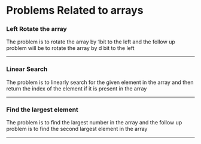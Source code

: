 <h1>Problems Related to arrays</h1>
<h3>Left Rotate the array</h3>
<p>The problem is to rotate the array by 1bit to the left and the follow up problem will be to rotate the array by d bit to the left</p>
<hr>
<h3>Linear Search</h3>
<p>The problem is to linearly search for the given element in the array and then return the index of the element if it is present in the array</p>
<hr>
<h3>Find the largest element</h3>
<p>The problem is to find the largest number in the array and the follow up problem is to find the second largest element in the array</p>
<hr>
